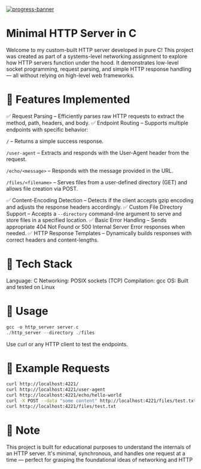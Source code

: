 [![progress-banner](https://backend.codecrafters.io/progress/http-server/4747f299-a430-45ec-86ca-db1e654e2f94)](https://app.codecrafters.io/users/codecrafters-bot?r=2qF)

# Minimal HTTP Server in C

Welcome to my custom-built HTTP server developed in pure C! This project was created as part of a systems-level networking assignment to explore how HTTP servers function under the hood. It demonstrates low-level socket programming, request parsing, and simple HTTP response handling — all without relying on high-level web frameworks.

# 🚀 Features Implemented

✅ Request Parsing – Efficiently parses raw HTTP requests to extract the method, path, headers, and body.
✅ Endpoint Routing – Supports multiple endpoints with specific behavior:

`/` – Returns a simple success response.

`/user-agent` – Extracts and responds with the User-Agent header from the request.

`/echo/<message>` – Responds with the message provided in the URL.

`/files/<filename>` – Serves files from a user-defined directory (GET) and allows file creation via POST.

✅ Content-Encoding Detection – Detects if the client accepts gzip encoding and adjusts the response headers accordingly.
✅ Custom File Directory Support – Accepts a `--directory` command-line argument to serve and store files in a specified location.
✅ Basic Error Handling – Sends appropriate 404 Not Found or 500 Internal Server Error responses when needed.
✅ HTTP Response Templates – Dynamically builds responses with correct headers and content-lengths.

# 🔧 Tech Stack

Language: C
Networking: POSIX sockets (TCP)
Compilation: gcc
OS: Built and tested on Linux

# 🧪 Usage

```c
gcc -o http_server server.c
./http_server --directory ./files
```

Use curl or any HTTP client to test the endpoints.

# 📂 Example Requests

```bash
curl http://localhost:4221/
curl http://localhost:4221/user-agent
curl http://localhost:4221/echo/hello-world
curl -X POST --data "some content" http://localhost:4221/files/test.txt
curl http://localhost:4221/files/test.txt
```

# 📌 Note

This project is built for educational purposes to understand the internals of an HTTP server. It's minimal, synchronous, and handles one request at a time — perfect for grasping the foundational ideas of networking and HTTP
